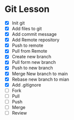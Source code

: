 # Git Lesson 

- [X] Init git
- [X] Add files to git
- [X] Add commit message
- [X] Add Remote repository
- [X] Push to remote 
- [X] Pull from Remote
- [X] Create new branch
- [X] Pull form new branch
- [X] Push to new branch
- [X] Merge New branch to main
- [X] Rebase new branch to mian
- [X] Add .gitignore
- [ ] Fork
- [ ] Pull 
- [ ] Push
- [ ] Merge
- [ ] Review
